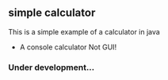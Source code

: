 ## simple calculator

This is a simple example of a calculator in java 

- A console calculator Not GUI!

### Under development...
